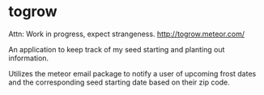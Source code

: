 # togrow
Attn: Work in progress, expect strangeness.
http://togrow.meteor.com/


An application to keep track of my seed starting and planting out information.

Utilizes the meteor email package to notify a user of upcoming frost dates and the corresponding seed starting date based on their zip code.
